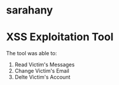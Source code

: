 # sarahany
# XSS Exploitation Tool

The tool was able to:

1. Read Victim's Messages
2. Change Victim's Email
3. Delte Victim's Account
